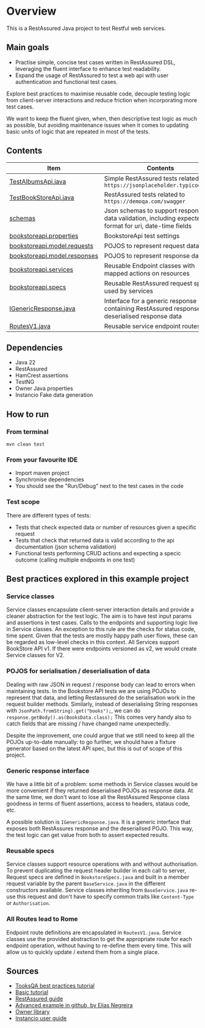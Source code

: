 # Overview

This is a RestAssured Java project to test Restful web services.

## Main goals
* Practise simple, concise test cases written in RestAssured DSL, leveraging the fluent interface to enhance test readability. 
* Expand the usage of RestAssured to test a web api with user authentication and functional test cases. 

Explore best practices to maximise reusable code, decouple testing logic from client-server interactions and reduce friction when incorporating more test cases.

We want to keep the fluent given, when, then descriptive test logic as much as possible, but avoiding maintenance issues when it comes to updating basic units of logic that are repeated in most of the tests.


## Contents


| **Item** | **Contents** |
| ---        | ---          |
|   [TestAlbumsApi.java](src/test/java/io/github/allioli/TestAlbumsApi.java) |    Simple RestAssured tests related to `https://jsonplaceholder.typicode.com`    |
|   [TestBookStoreApi.java](src/test/java/io/github/allioli/TestBookStoreApi.java) |   RestAssured tests related to `https://demoqa.com/swagger`    |
|   [schemas](src/test/resources/schemas/) |     Json schemas to support response data validation, including expected format for uri, date-time fields       |
|   [bookstoreapi.properties](src/test/resources/bookstoreapi.properties) |   BookstoreApi test settings      |
|   [bookstoreapi.model.requests](src/test/java/io/github/allioli/bookstoreapi/model/requests/) |   POJOS to represent request data        |
|   [bookstoreapi.model.responses](src/test/java/io/github/allioli/bookstoreapi/model/responses/) |   POJOS to represent response data        |
|   [bookstoreapi.services](src/test/java/io/github/allioli/bookstoreapi/services/) |   Reusable Endpoint classes with mapped actions on resources        |
|   [bookstoreapi.specs](src/test/java/io/github/allioli/bookstoreapi/specs/) |   Reusable RestAssured request specs used by services        |
|   [IGenericResponse.java](src/test/java/io/github/allioli/bookstoreapi/IGenericResponse.java) |   Interface for a generic response containing RestAssured response and deserialised response data        |
|   [RoutesV1.java](src/test/java/io/github/allioli/bookstoreapi/RoutesV1.java) |   Reusable service endpoint routes        |

## Dependencies

- Java 22
- RestAssured
- HamCrest assertions
- TestNG
- Owner Java properties
- Instancio Fake data generation

## How to run
### From terminal
`mvn clean test`
### From your favourite IDE
- Import maven project
- Synchronise dependencies
- You should see the "Run/Debug" next to the test cases in the code

### Test scope
There are different types of tests:
* Tests that check expected data or number of resources given a specific request
* Tests that check that returned data is valid according to the api documentation (json schema validation)
* Functional tests performing CRUD actions and expecting a specic outcome (calling multiple endpoints in one test)
 

## Best practices explored in this example project

### Service classes 
Service classes encapsulate client-server interaction details and provide a cleaner abstraction for the test logic. The aim is to have test input params and assertions in test cases. Calls to the endpoints and supporting logic live in Service classes. An exception to this rule are the checks for status code, time spent. Given that the tests are mostly happy path user flows, these can be regarded as low-level checks in this context. 
All Services support BookStore API v1. If there were endpoints versioned as v2, we would create Service classes for V2.

### POJOS for serialisation / deserialisation of data
Dealing with raw JSON in request / response body can lead to errors when maintaining tests. In the Bookstore API tests we are using POJOs to represent that data, and letting Restassured do the serialisation work in the request builder methods. Similarly, instead of deserialising String responses with `JsonPath.fromString).get("books");`, we can do `response.getBody().as(BooksData.class);` This comes very handy also to catch fields that are missing / have changed name unexpectedly.

Despite the improvement, one could argue that we still need to keep all the POJOs up-to-date manually: to go further, we should have a fixture generator based on the latest API spec, but this is out of scope of this project.

### Generic response interface
We have a little bit of a problem: some methods in Service classes would be more convenient if they returned deserialised POJOs as response data. At the same time, we don't want to lose all the RestAssured Response class goodness in terms of fluent assertions, access to headers, stataus code, etc.

A possible solution is `IGenericResponse.java`. It is a generic interface that exposes both RestAssures response and the deserialised POJO. This way, the test logic can get value from both to assert expected results.

### Reusable specs
Service classes support resource operations with and without authorisation. To prevent duplicating the request header builder in each call to server, Request specs are defined in `BookstoreSpecs.java` and built in a member request variable by the parent `BaseService.java` in the different constructors available. Service classes inheriting from `BaseService.java` re-use this request and don't have to specify common traits like `Content-Type` or `Authorisation`.


### All Routes lead to Rome
Endpoint route definitions are encapsulated in `RoutesV1.java`. Service classes use the provided abstraction to get the appropriate route for each endpoint operation, without having to re-define them every time. This will allow us to quickly update / extend them from a single place.

 

## Sources
* [TooksQA best practices tutorial](https://www.toolsqa.com/rest-assured/api-documentation/)
* [Basic tutorial](hhttps://naodeng.medium.com/rest-assured-tutorial-building-a-rest-assured-interface-automation-test-program-from-0-to-1-aa8c3f98c6d2)
* [RestAssured guide](https://www.baeldung.com/rest-assured-tutorial)
* [Advanced example in github, by Elias Negreira](https://github.com/eliasnogueira/restassured-complete-basic-example/tree/main)
* [Owner library](https://matteobaccan.github.io/owner/)
* [Instancio user guide](https://www.instancio.org/user-guide/)







